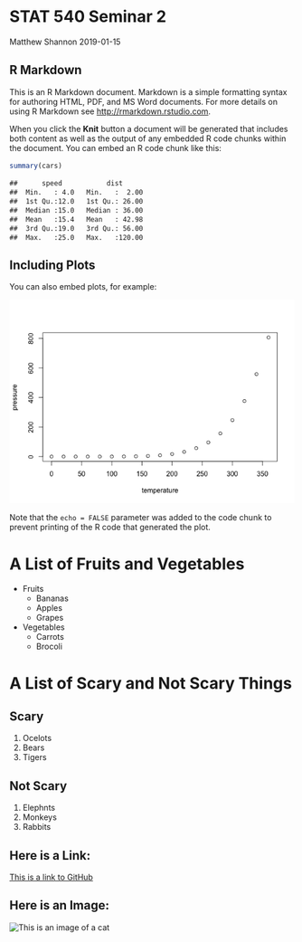 STAT 540 Seminar 2
================
Matthew Shannon
2019-01-15

R Markdown
----------

This is an R Markdown document. Markdown is a simple formatting syntax for authoring HTML, PDF, and MS Word documents. For more details on using R Markdown see <http://rmarkdown.rstudio.com>.

When you click the **Knit** button a document will be generated that includes both content as well as the output of any embedded R code chunks within the document. You can embed an R code chunk like this:

``` r
summary(cars)
```

    ##      speed           dist       
    ##  Min.   : 4.0   Min.   :  2.00  
    ##  1st Qu.:12.0   1st Qu.: 26.00  
    ##  Median :15.0   Median : 36.00  
    ##  Mean   :15.4   Mean   : 42.98  
    ##  3rd Qu.:19.0   3rd Qu.: 56.00  
    ##  Max.   :25.0   Max.   :120.00

Including Plots
---------------

You can also embed plots, for example:

![](Seminar_2A_files/figure-markdown_github/pressure-1.png)

Note that the `echo = FALSE` parameter was added to the code chunk to prevent printing of the R code that generated the plot.

A List of Fruits and Vegetables
===============================

-   Fruits
    -   Bananas
    -   Apples
    -   Grapes
-   Vegetables
    -   Carrots
    -   Brocoli

A List of Scary and Not Scary Things
====================================

Scary
-----

1.  Ocelots
2.  Bears
3.  Tigers

Not Scary
---------

1.  Elephnts
2.  Monkeys
3.  Rabbits

Here is a Link:
---------------

[This is a link to GitHub](https://github.com/)

Here is an Image:
-----------------

![This is an image of a cat](https://upload.wikimedia.org/wikipedia/commons/thumb/3/3a/Cat03.jpg/1200px-Cat03.jpg)

